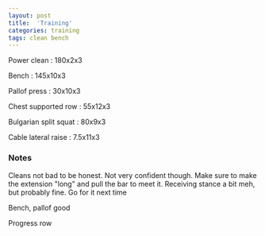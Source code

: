 ```yaml
---
layout: post
title:  'Training'
categories: training
tags: clean bench
---
```


Power clean : 180x2x3

Bench : 145x10x3

Pallof press  : 30x10x3

Chest supported row : 55x12x3

Bulgarian split squat : 80x9x3

Cable lateral raise : 7.5x11x3

### Notes

Cleans not bad to be honest. Not very confident though. Make sure to make the extension "long" and pull the bar to meet it. Receiving stance a bit meh, but probably fine. Go for it next time

Bench, pallof good

Progress row
